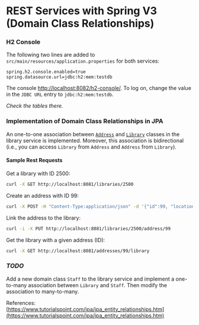 # REST Services with Spring V3 (Domain Class Relationships)

### H2 Console
The following two lines are added to `src/main/resources/application.properties` for both services:
```properties
spring.h2.console.enabled=true
spring.datasource.url=jdbc:h2:mem:testdb
```
The console [http://localhost:8082/h2-console/](http://localhost:8082/h2-console/).
To log on, change the value in the `JDBC URL` entry to
`jdbc:h2:mem:testdb`.

_Check the tables there._

### Implementation of Domain Class Relationships in JPA 
An one-to-one association between [`Address`](./library-service/src/main/java/csci318/demo/model/Address.java) 
and [`Library`](./library-service/src/main/java/csci318/demo/model/Library.java) classes in the library service 
is implemented. Moreover, this association is bidirectional
(i.e., you can access `Library` from `Address` and `Address` from `Library`).

#### Sample Rest Requests
Get a library with ID 2500:
```bash
curl -X GET http://localhost:8081/libraries/2500
```

Create an address with ID 99:
```bash
curl -X POST -H "Content-Type:application/json" -d '{"id":99, "location":"41 Burelli St, Wollongong NSW 2500"}' http://localhost:8081/addresses
```

Link the address to the library:
```bash
curl -i -X PUT http://localhost:8081/libraries/2500/address/99
```

Get the library with a given address (ID):
```bash
curl -X GET http://localhost:8081/addresses/99/library
```

### _TODO_
Add a new domain class `Staff` to the library service 
and implement a one-to-many association between `Library`
and `Staff`. Then modify the association to many-to-many.

References: [https://www.tutorialspoint.com/jpa/jpa_entity_relationships.htm](https://www.tutorialspoint.com/jpa/jpa_entity_relationships.htm)
